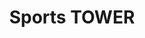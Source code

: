 ---
pid: mp57
title: Sports TOWER
location_transcription: City Hall train station, Airport
coordinates: "[-75.165467635946, 39.952870544293]"
zipcode: '19148'
gen_neighborhood: South Philadelphia
neighborhood: Whitman,Pennsport,South Philadelphia
outside_phl: 
age: '13'
age_range: 13-19
instagram: 
image_file_name: mp_57.jpg
proposal_transcription: 
topic: 
topic_summary: 
type: Sculpture Statue
keywords_other: 
credit: Haseem David
image_labels: Collection of balls for sports
twitter: 
facebook: 
permalink: "/monuments/mp57/"
layout: item-page
---